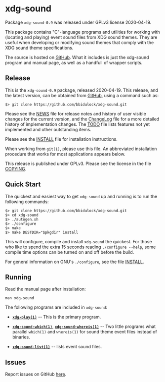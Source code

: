[xdg-sound -- read me first file.  2020-04-19]: #

xdg-sound
===============

Package `xdg-sound-0.9` was released under GPLv3 license 2020-04-19.

This package contains "C"-language programs and utilities for working
with (locating and playing) event sound files from XDG sound themes.
They are useful when developing or modifying sound themes that comply
with the XDG sound theme specifications.

The source is hosted on
[GitHub](https://github.com/bbidulock/xdg-sound).  What it includes is
just the xdg-sound program and manual page, as well as a handfull of
wrapper scripts.


Release
-------

This is the `xdg-sound-0.9` package, released 2020-04-19.  This
release, and the latest version, can be obtained from [GitHub][1], using
a command such as:

    $> git clone https://github.com/bbidulock/xdg-sound.git

Please see the [NEWS][3] file for release notes and history of user
visible changes for the current version, and the [ChangeLog][4] file for
a more detailed history of implementation changes.  The [TODO][5] file
lists features not yet implemented and other outstanding items.

Please see the [INSTALL][7] file for installation instructions.

When working from `git(1)`, please use this file.  An abbreviated
installation procedure that works for most applications appears below.

This release is published under GPLv3.  Please see the license in the
file [COPYING][9].


Quick Start
-----------

The quickest and easiest way to get `xdg-sound` up and running is to run
the following commands:

    $> git clone https://github.com/bbidulock/xdg-sound.git
    $> cd xdg-sound
    $> ./autogen.sh
    $> ./configure
    $> make
    $> make DESTDIR="$pkgdir" install

This will configure, compile and install `xdg-sound` the quickest.  For
those who like to spend the extra 15 seconds reading `./configure
--help`, some compile time options can be turned on and off before the
build.

For general information on GNU's `./configure`, see the file
[INSTALL][7].


Running
-------

Read the manual page after installation:

    man xdg-sound

The following programs are included in `xdg-sound`:

 - [__`xdg-play(1)`__][10] -- This is the primary program.

 - [__`xdg-sound-which(1)`__][11], [__`xdg-sound-whereis(1)`__][12] --
   Two little programs what parallel `which(1)` and `whereis(1)` for
   sound theme event files instead of binaries.

 - [__`xdg-sound-list(1)`__][13] -- lists event sound files.


Issues
------

Report issues on GitHub [here][2].


[1]: https://github.com/bbidulock/xdg-sound
[2]: https://github.com/bbidulock/xdg-sound/issues
[3]: https://github.com/bbidulock/xdg-sound/blob/0.9/NEWS
[4]: https://github.com/bbidulock/xdg-sound/blob/0.9/ChangeLog
[5]: https://github.com/bbidulock/xdg-sound/blob/0.9/TODO
[6]: https://github.com/bbidulock/xdg-sound/blob/0.9/COMPLIANCE
[7]: https://github.com/bbidulock/xdg-sound/blob/0.9/INSTALL
[8]: https://github.com/bbidulock/xdg-sound/blob/0.9/LICENSE
[9]: https://github.com/bbidulock/xdg-sound/blob/0.9/COPYING
[10]: https://github.com/bbidulock/xdg-sound/blob/0.9/man/xdg-play.pod
[11]: https://github.com/bbidulock/xdg-sound/blob/0.9/man/xdg-sound-which.pod
[12]: https://github.com/bbidulock/xdg-sound/blob/0.9/man/xdg-sound-whereis.pod
[13]: https://github.com/bbidulock/xdg-sound/blob/0.9/man/xdg-sound-list.pod

[ vim: set ft=markdown sw=4 tw=72 nocin nosi fo+=tcqlorn spell: ]: #
